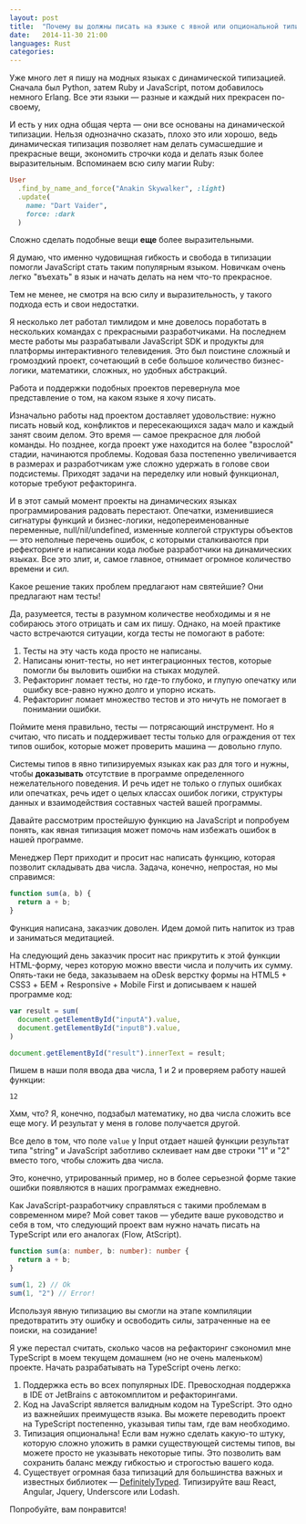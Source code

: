 ```yaml
---
layout: post
title:  "Почему вы должны писать на языке с явной или опциональной типизацией"
date:   2014-11-30 21:00
languages: Rust
categories:
---
```


Уже много лет я пишу на модных языках с динамической типизацией. Сначала был Python, затем Ruby и JavaScript, потом добавилось немного Erlang. Все эти языки — разные и каждый них прекрасен по-своему, 

И есть у них одна общая черта — они все основаны на динамической типизации. Нельзя однозначно сказать, плохо это или хорошо, ведь динамическая типизация позволяет нам делать сумасшедшие и прекрасные вещи, экономить строчки кода и делать язык более выразительным. Вспоминаем всю силу магии Ruby:

~~~ruby
User
  .find_by_name_and_force("Anakin Skywalker", :light)
  .update(
    name: "Dart Vaider", 
    force: :dark
  )
~~~

Сложно сделать подобные вещи **еще** более выразительными.

Я думаю, что именно чудовищная гибкость и свобода в типизации помогли JavaScript стать таким популярным языком. Новичкам очень легко "въехать" в язык и начать делать на нем что-то прекрасное.

Тем не менее, не смотря на всю силу и выразительность, у такого подхода есть и свои недостатки.

Я несколько лет работал тимлидом и мне довелось поработать в нескольких командах с прекрасными разработчиками. На последнем месте работы мы разрабатывали JavaScript SDK и продукты для платформы интерактивного телевидения. Это был поистине сложный и громоздкий проект, сочетающий в себе большое количество бизнес-логики, математики, сложных, но удобных абстракций.

Работа и поддержки подобных проектов перевернула мое представление о том, на каком языке я хочу писать.

Изначально работы над проектом доставляет удовольствие: нужно писать новый код, конфликтов и пересекающихся задач мало и каждый занят своим делом. Это время — самое прекрасное для любой команды. Но позднее, когда проект уже находится на более "взрослой" стадии, начинаются проблемы. Кодовая база постепенно увеличивается в размерах и разработчикам уже сложно удержать в голове свои подсистемы. Приходят задачи на переделку или новый функционал, которые требуют рефакторинга.

И в этот самый момент проекты на динамических языках программирования радовать перестают. Опечатки, изменившиеся сигнатуры функций и бизнес-логики, недопереименованные переменные, null/nil/undefined, изменные коллегой структуры объектов — это неполные перечень ошибок, с которыми сталкиваются при рефекторинге и написании кода любые разработчики на динамических языках. Все это злит, и, самое главное, отнимает огромное количество времени и сил.

Какое решение таких проблем предлагают нам святейшие? Они предлагают нам тесты!

Да, разумеется, тесты в разумном количестве необходимы и я не собираюсь этого отрицать и сам их пишу. Однако, на моей практике часто встречаются ситуации, когда тесты не помогают в работе:

1. Тесты на эту часть кода просто не написаны.
2. Написаны юнит-тесты, но нет интеграционных тестов, которые помогли бы выловить ошибки на стыках модулей.
3. Рефакторинг ломает тесты, но где-то глубоко, и глупую опечатку или ошибку все-равно нужно долго и упорно искать.
4. Рефакторинг ломает множество тестов и это ничуть не помогает в понимании ошибки.

Поймите меня правильно, тесты — потрясающий инструмент. Но я считаю, что писать и поддерживает тесты только для ограждения от тех типов ошибок, которые может проверить машина — довольно глупо.

Системы типов в явно типизируемых языках как раз для того и нужны, чтобы **доказывать** отсутствие в программе определенного нежелательного поведения. И речь идет не только о глупых ошибках или опечатках, речь идет о целых классах ошибок логики, структуры данных и взаимодействия составных частей вашей программы.

Давайте рассмотрим простейшую функцию на JavaScript и попробуем понять, как явная типизация может помочь нам избежать ошибок в нашей программе.

Менеджер Перт приходит и просит нас написать функцию, которая позволит складывать два числа. Задача, конечно, непростая, но мы справимся:

~~~js
function sum(a, b) {
  return a + b;
}
~~~

Функция написана, заказчик доволен. Идем домой пить напиток из трав и заниматься медитацией.

На следующий день заказчик просит нас прикрутить к этой функции HTML-форму, через которую можно ввести числа и получить их сумму. Опять-таки не беда, заказываем на oDesk верстку формы на HTML5 + CSS3 + БЕМ + Responsive + Mobile First и дописываем к нашей программе код:

~~~js
var result = sum(
  document.getElementById("inputA").value,
  document.getElementById("inputB").value,
)

document.getElementById("result").innerText = result;
~~~

Пишем в наши поля ввода два числа, 1 и 2 и проверяем работу нашей функции:

~~~
12
~~~

Хмм, что? Я, конечно, подзабыл математику, но два числа сложить все еще могу. И результат у меня в голове получается другой.

Все дело в том, что поле `value` у Input отдает нашей функции результат типа "string" и JavaScript заботливо склеивает нам две строки "1" и "2" вместо того, чтобы сложить два числа.

Это, конечно, утрированный пример, но в более серьезной форме такие ошибки появляются в наших программах ежедневно.

Как JavaScript-разработчику справляться с такими проблемам в современном мире? Мой совет таков — убедите ваше руководство и себя в том, что следующий проект вам нужно начать писать на TypeScript или его аналогах (Flow, AtScript).

~~~ts
function sum(a: number, b: number): number {
  return a + b;
}

sum(1, 2) // Ok
sum(1, "2") // Error!
~~~

Используя явную типизацию вы смогли на этапе компиляции предотвратить эту ошибку и освободить силы, затраченные на ее поиски, на созидание!

Я уже перестал считать, сколько часов на рефакторинг сэкономил мне TypeScript в моем текущем домашнем (но не очень маленьком) проекте. Начать разрабатывать на TypeScript очень легко:

1. Поддержка есть во всех популярных IDE. Превосходная поддержка в IDE от JetBrains с автокомплитом и рефакторингами.
2. Код на JavaScript является валидным кодом на TypeScript. Это одно из важнейших преимуществ языка. Вы можете переводить проект на TypeScript постепенно, указывая типы там, где вам необходимо. 
3. Типизация опциональна! Если вам нужно сделать какую-то штуку, которую сложно уложить в рамки существующей системы типов, вы можете просто не указывать некоторые типы. Это позволить вам сохранить баланс между гибкостью и строгостью вашего кода.
4. Существует огромная база типизаций для большинства важных и известных библиотек — [DefinitelyTyped](http://definitelytyped.org/tsd/). Типизируйте ваш React,  Angular,  Jquery,  Underscore или Lodash.

Попробуйте, вам понравится!